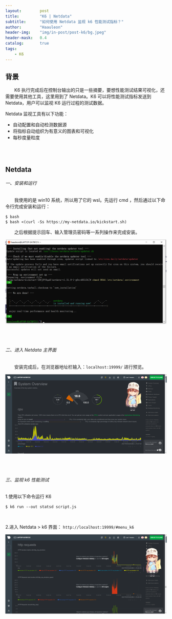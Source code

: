 ```yaml
---
layout:        post
title:         "K6 | Netdata"
subtitle:      "如何使用 Netdata 监视 k6 性能测试指标？"
author:        "Haauleon"
header-img:    "img/in-post/post-k6/bg.jpeg"
header-mask:   0.4
catalog:       true
tags:
    - K6
---
```


## 背景
&emsp;&emsp;K6 执行完成后在控制台输出的只是一些摘要，要想性能测试结果可视化，还需要使用其他工具，这里用到了 Netdata。K6 可以将性能测试指标发送到 Netdata，用户可以监视 K6 运行过程的测试数据。                    

Netdata 监视工具有以下功能：                  
* 自动配置和自动检测数据源
* 将指标自动组织为有意义的图表和可视化
* 每秒度量粒度 

<br><br>

## Netdata
###### 一、安装和运行
&emsp;&emsp;我使用的是 win10 系统，所以用了它的 wsl。先运行 cmd ，然后通过以下命令行完成安装和运行：                
```
$ bash
$ bash <(curl -Ss https://my-netdata.io/kickstart.sh)
```

&emsp;&emsp;之后根据提示回车、输入管理员密码等一系列操作来完成安装。                

![](\img\in-post\post-k6\2021-05-22-k6-netdata-0.png)

<br><br>

###### 二、进入 Netdata 主界面
&emsp;&emsp;安装完成后，在浏览器地址栏输入：`localhost:19999/` 进行预览。        

![](\img\in-post\post-k6\2021-05-22-k6-netdata-1.png)

<br><br>

###### 三、监视 k6 性能测试
1.使用以下命令运行 K6                     
```
$ k6 run --out statsd script.js
```

<br>

2.进入 Netdata > k6 界面： `http://localhost:19999/#menu_k6`                    

![](\img\in-post\post-k6\2021-05-22-k6-netdata-2.png)